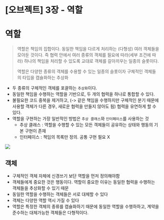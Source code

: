 # [오브젝트] 3장 - 역할

# 역할

> 역할은 책임의 집합이다. 동일한 책임을 다르게 처리하는 (다형성) 여러 객체들을 모아둔 것이다. 즉 협력 안에서 여러 종류의 객체를 필요에 따라(세부 조건에 따라) 하나의 책임을 처리할 수 있도록 교대로 객체를 갈아끼우는 일종의 슬롯이다.
>
> 역할은 다양한 종류의 객체를 수용할 수 있는 일종의 슬롯이자 구체적인 객체들의 타입을 캡슐화하는 추상화

- 두 종류의 구체적인 객체를 포괄하는 `추상화`이다.
- 동일한 책임을 수행하는 역할을 기반으로, 두 개의 협력을 하나로 통합할 수 있다.
- 불필요한 코드 중복을 제거하고, (-> 같은 책임을 수행하지만 구체적인 분기 때문에 사용할 객체가 다른 경우, 새로운 협력을 만들지 않아도 됨) 협력을 유연하게 할 수 있다.
- 역할을 구현하는 가장 일반적인 방법은 `추상 클래스`와 `인터페이스`를 사용하는 것
  - 추상 클래스 : 역할을 수행할 수 있는 모든 객체들이 공유하는 상태와 행동의 기본 구현이 존재
  - 인터페이스 : 책임의 목록만 정의. 공통 구현 필요 X

![](https://media.vlpt.us/images/2yeseul/post/8155b485-0636-4dfe-82d5-91c24391859a/IMG_4363.JPG)

## 객체

- 구체적인 객체 자체에 신경쓰기 보단 역할을 먼저 정의해야함
- 객체들에게 중요한 것은 행동이다. 역할이 중요한 이유는 동일한 협력을 수행하는 객체들을 추상화할 수 있기 때문
- 동일한 역할을 수행하는 객체들은 서로 대체할 수 있다
- 객체는 다양한 역할 역시 가질 수 있다
- 역할은 특정한 객체의 종류를 캡슐화하기 때문에 동일한 역할을 수행하하고, 계약을 준수하는 대체가능한 객체들은 다형적이다.
